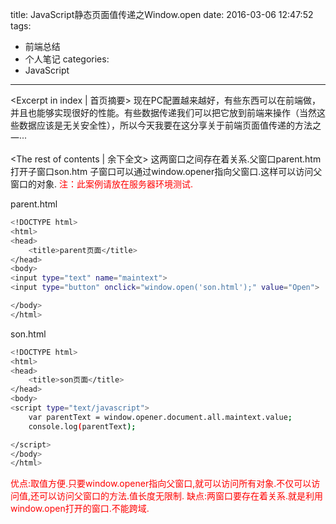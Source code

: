 title: JavaScript静态页面值传递之Window.open
date: 2016-03-06 12:47:52
tags:
  - 前端总结
  - 个人笔记
categories:
  - JavaScript
---
<Excerpt in index | 首页摘要>
现在PC配置越来越好，有些东西可以在前端做，并且也能够实现很好的性能。有些数据传递我们可以把它放到前端来操作（当然这些数据应该是无关安全性），所以今天我要在这分享关于前端页面值传递的方法之一···
<!-- more -->
<The rest of contents | 余下全文>
这两窗口之间存在着关系.父窗口parent.htm打开子窗口son.htm
子窗口可以通过window.opener指向父窗口.这样可以访问父窗口的对象.
<span style="color:red">注：此案例请放在服务器环境测试.</span>

parent.html
``` bash
<!DOCTYPE html>
<html>
<head>
	<title>parent页面</title>
</head>
<body>
<input type="text" name="maintext">
<input type="button" onclick="window.open('son.html');" value="Open">

</body>
</html>
```

son.html
``` bash
<!DOCTYPE html>
<html>
<head>
	<title>son页面</title>
</head>
<body>
<script type="text/javascript">
	var parentText = window.opener.document.all.maintext.value;
	console.log(parentText);

</script>
</body>
</html>
```

<span style="color:red">优点:取值方便.只要window.opener指向父窗口,就可以访问所有对象.不仅可以访问值,还可以访问父窗口的方法.值长度无限制.</span>
<span style="color:red">缺点:两窗口要存在着关系.就是利用window.open打开的窗口.不能跨域.</span>